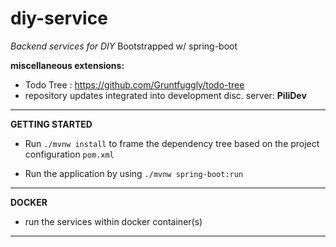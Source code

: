 # diy-service
*Backend services for DIY*
Bootstrapped w/ spring-boot

**miscellaneous extensions:**
* Todo Tree : https://github.com/Gruntfuggly/todo-tree
* repository updates integrated into development disc. server: **PiliDev**



---------------------------------------------------------------------
**GETTING STARTED**
* Run `./mvnw install` to frame the dependency tree based on the project configuration `pom.xml`

* Run the application by using `./mvnw spring-boot:run`
---------------------------------------------------------------------
**DOCKER**
* run the services within docker container(s)
---------------------------------------------------------------------